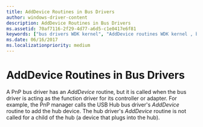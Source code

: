 ```yaml
---
title: AddDevice Routines in Bus Drivers
author: windows-driver-content
description: AddDevice Routines in Bus Drivers
ms.assetid: 70af7116-2f29-4d77-a6d5-c1e0417e6f81
keywords: ["bus drivers WDK kernel", "AddDevice routines WDK kernel , bus drivers"]
ms.date: 06/16/2017
ms.localizationpriority: medium
---
```


# AddDevice Routines in Bus Drivers





A PnP bus driver has an *AddDevice* routine, but it is called when the bus driver is acting as the function driver for its controller or adapter. For example, the PnP manager calls the USB Hub bus driver's *AddDevice* routine to add the hub device. The hub driver's *AddDevice* routine is not called for a child of the hub (a device that plugs into the hub).

 

 




